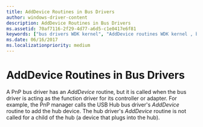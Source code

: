 ```yaml
---
title: AddDevice Routines in Bus Drivers
author: windows-driver-content
description: AddDevice Routines in Bus Drivers
ms.assetid: 70af7116-2f29-4d77-a6d5-c1e0417e6f81
keywords: ["bus drivers WDK kernel", "AddDevice routines WDK kernel , bus drivers"]
ms.date: 06/16/2017
ms.localizationpriority: medium
---
```


# AddDevice Routines in Bus Drivers





A PnP bus driver has an *AddDevice* routine, but it is called when the bus driver is acting as the function driver for its controller or adapter. For example, the PnP manager calls the USB Hub bus driver's *AddDevice* routine to add the hub device. The hub driver's *AddDevice* routine is not called for a child of the hub (a device that plugs into the hub).

 

 




